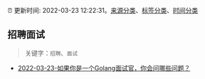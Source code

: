 :alarm_clock: 更新时间: 2022-03-23 12:22:31。[来源分类](../README.md)、[标签分类](../TAGS.md)、[时间分类](../TIMELINE.md)

## 招聘面试


> 关键字：`招聘`、`面试`



- [2022-03-23-如果你是一个Golang面试官，你会问哪些问题？](https://toutiao.io/k/yvw61mc) 